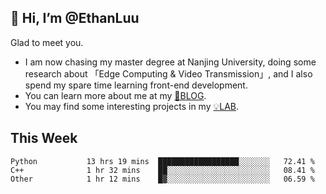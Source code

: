 ## 👋 Hi, I’m @EthanLuu

Glad to meet you.

- I am now chasing my master degree at Nanjing University, doing some research about 「Edge Computing & Video Transmission」, and I also spend my spare time learning front-end development.
- You can learn more about me at my [📝BLOG](https://blog.ethanloo.cn).
- You may find some interesting projects in my [💡LAB](https://lab.ethanloo.cn).

## This Week
<!--START_SECTION:waka-->

```text
Python           13 hrs 19 mins  ██████████████████░░░░░░░   72.41 %
C++              1 hr 32 mins    ██░░░░░░░░░░░░░░░░░░░░░░░   08.41 %
Other            1 hr 12 mins    █▓░░░░░░░░░░░░░░░░░░░░░░░   06.59 %
```

<!--END_SECTION:waka-->
